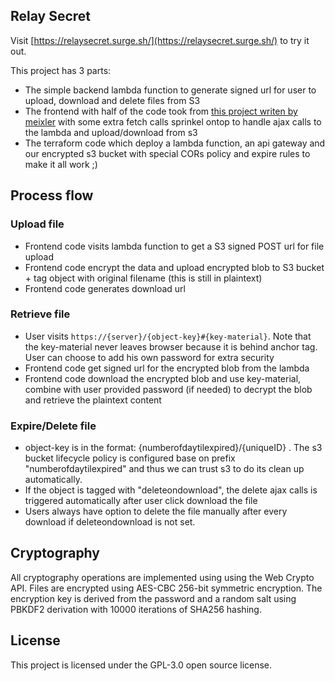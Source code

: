 ## Relay Secret

Visit [https://relaysecret.surge.sh/](https://relaysecret.surge.sh/) to try it out.

This project has 3 parts:

 - The simple backend lambda function to generate signed url for user to upload, download and delete files from S3 
 - The frontend with half of the code took from [this project writen by meixler](https://github.com/meixler/web-browser-based-file-encryption-decryption/blob/master/web-browser-based-file-encryption-decryption.html) with some extra fetch calls sprinkel ontop to handle ajax calls to the lambda and upload/download from s3
 - The terraform code which deploy a lambda function, an api gateway and our encrypted s3 bucket with special CORs policy and expire rules to make it all work ;)

## Process flow

### Upload file

 - Frontend code visits lambda function to get a S3 signed POST url for file upload
 - Frontend code encrypt the data and upload encrypted blob to S3 bucket + tag object with original filename (this is still in plaintext)
 - Frontend code generates download url

### Retrieve file

 - User visits `https://{server}/{object-key}#{key-material}`. Note that the key-material never leaves browser because it is behind anchor tag. User can choose to add his own password for extra security
 - Frontend code get signed url for the encrypted blob from the lambda
 - Frontend code download the encrypted blob and use key-material, combine with user provided password (if needed) to decrypt the blob and retrieve the plaintext content

### Expire/Delete file

 - object-key is in the format: {numberofdaytilexpired}/{uniqueID} . The s3 bucket lifecycle policy is configured base on prefix "numberofdaytilexpired" and thus we can trust s3 to do its clean up automatically.
 - If the object is tagged with "deleteondownload", the delete ajax calls is triggered automatically after user click download the file
 - Users always have option to delete the file manually after every download if deleteondownload is not set.


## Cryptography

All cryptography operations are implemented using using the Web Crypto API. Files are encrypted using AES-CBC 256-bit symmetric encryption. The encryption key is derived from the password and a random salt using PBKDF2 derivation with 10000 iterations of SHA256 hashing.


## License
This project is licensed under the GPL-3.0 open source license.


